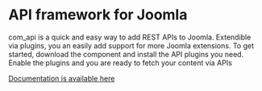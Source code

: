 # API framework for Joomla

com_api is a quick and easy way to add REST APIs to Joomla. Extendible via plugins, you an easily add support for more Joomla extensions. To get started, download the component and install the API plugins you need. Enable the plugins and you are ready to fetch your content via APIs

[Documentation is available here](http://docs.techjoomla.com/joomla-rest-api/com-api-introduction.html)
